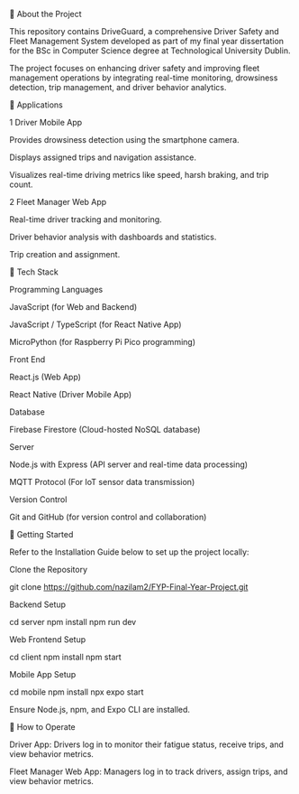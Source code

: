 🌟 About the Project

This repository contains DriveGuard, a comprehensive Driver Safety and Fleet Management System developed as part of my final year dissertation for the BSc in Computer Science degree at Technological University Dublin.

The project focuses on enhancing driver safety and improving fleet management operations by integrating real-time monitoring, drowsiness detection, trip management, and driver behavior analytics.

📱 Applications

1 Driver Mobile App

Provides drowsiness detection using the smartphone camera.

Displays assigned trips and navigation assistance.

Visualizes real-time driving metrics like speed, harsh braking, and trip count.



2️ Fleet Manager Web App

Real-time driver tracking and monitoring.

Driver behavior analysis with dashboards and statistics.

Trip creation and assignment.



👾 Tech Stack

Programming Languages

JavaScript (for Web and Backend)

JavaScript / TypeScript (for React Native App)

MicroPython (for Raspberry Pi Pico programming)

Front End

React.js (Web App)

React Native (Driver Mobile App)

Database

Firebase Firestore (Cloud-hosted NoSQL database)

Server

Node.js with Express (API server and real-time data processing)

MQTT Protocol (For IoT sensor data transmission)

Version Control

Git and GitHub (for version control and collaboration)

🧰 Getting Started

Refer to the Installation Guide below to set up the project locally:

Clone the Repository

git clone https://github.com/nazilam2/FYP-Final-Year-Project.git

Backend Setup

cd server
npm install
npm run dev

Web Frontend Setup

cd client
npm install
npm start

Mobile App Setup

cd mobile
npm install
npx expo start

Ensure Node.js, npm, and Expo CLI are installed.

👀 How to Operate

Driver App: Drivers log in to monitor their fatigue status, receive trips, and  view behavior metrics.

Fleet Manager Web App: Managers log in to track drivers, assign trips, and view behavior metrics.



